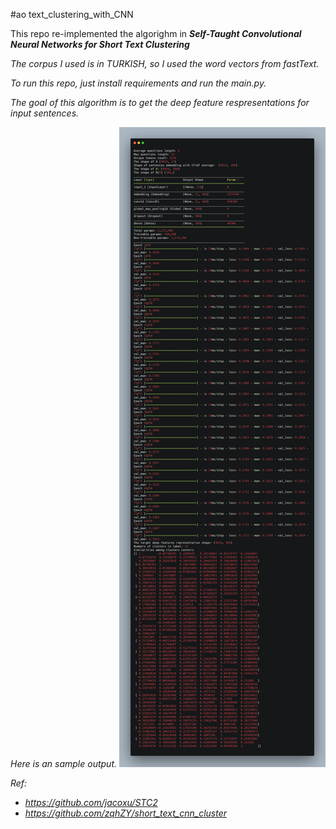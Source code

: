 #ao text_clustering_with_CNN



This repo re-implemented the algorighm in <b><i>Self-Taught Convolutional Neural Networks for Short Text Clustering<i></b>

The corpus I used is in TURKISH, so I used the word vectors from fastText.

To run this repo, just install requirements and run the <i>main.py<i>.

The goal of this algorithm is to get the deep feature respresentations for input sentences.

Here is an sample output.
![output](./result.png)

Ref: 
* https://github.com/jacoxu/STC2
* https://github.com/zqhZY/short_text_cnn_cluster

